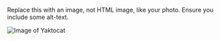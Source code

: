 Replace this with an image, not HTML image, like your photo. Ensure you include some alt-text.

![Image of Yaktocat](https://octodex.github.com/images/yaktocat.png)
